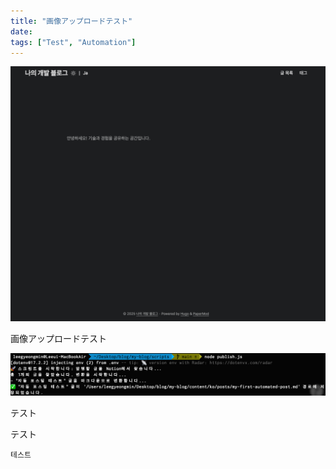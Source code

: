 ```yaml
---
title: "画像アップロードテスト"
date: 
tags: ["Test", "Automation"]
---
```


![](/images/posts/2748b393-c172-803a-9523-d3e766e23752.png)


画像アップロードテスト


![](/images/posts/2748b393-c172-80b5-aff5-e3802e9b8bde.png)


テスト


テスト


```plain text
테스트
```